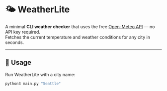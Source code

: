 # 🌤️ WeatherLite

A minimal **CLI weather checker** that uses the free [Open-Meteo API](https://open-meteo.com/) — no API key required.  
Fetches the current temperature and weather conditions for any city in seconds.

---

## 🚀 Usage

Run WeatherLite with a city name:

```bash
python3 main.py "Seattle"





